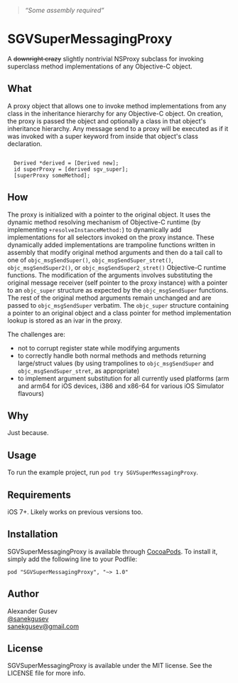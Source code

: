 > *“Some assembly required”*
# SGVSuperMessagingProxy

A ~~downright crazy~~ slightly nontrivial NSProxy subclass for invoking superclass method implementations of any Objective-C object.

## What

A proxy object that allows one to invoke method implementations from any class in the inheritance hierarchy for any Objective-C object.
On creation, the proxy is passed the object and optionally a class in that object's inheritance hierarchy.
Any message send to a proxy will be executed as if it was invoked with a super keyword from inside that object's class declaration.

```objc
  
  Derived *derived = [Derived new];
  id superProxy = [derived sgv_super];
  [superProxy someMethod];

```

## How

The proxy is initialized with a pointer to the original object. It uses the dynamic method resolving mechanism of Objective-C runtime (by implementing `+resolveInstanceMethod:`) to dynamically add implementations for all selectors invoked on the proxy instance. 
These dynamically added implementations are trampoline functions written in assembly that modify original method arguments and then do a tail call to one of `objc_msgSendSuper()`, `objc_msgSendSuper_stret()`, `objc_msgSendSuper2()`, or `objc_msgSendSuper2_stret()` Objective-C runtime functions. 
The modification of the arguments involves substituting the original message receiver (self pointer to the proxy instance) with a pointer to an `objc_super` structure as expected by the `objc_msgSendSuper` functions. The rest of the original method arguments remain unchanged and are passed to `objc_msgSendSuper` verbatim.
The `objc_super` structure containing a pointer to an original object and a class pointer for method implementation lookup is stored as an ivar in the proxy.

The challenges are:
- not to corrupt register state while modifying arguments
- to correctly handle both normal methods and methods returning large/struct values (by using trampolines to `objc_msgSendSuper` and `objc_msgSendSuper_stret`, as appropriate)
- to implement argument substitution for all currently used platforms (arm and arm64 for iOS devices, i386 and x86-64 for various iOS Simulator flavours)

## Why

Just because.

## Usage

To run the example project, run `pod try SGVSuperMessagingProxy`.

## Requirements

iOS 7+. Likely works on previous versions too.

## Installation

SGVSuperMessagingProxy is available through [CocoaPods](http://cocoapods.org). To install
it, simply add the following line to your Podfile:

    pod "SGVSuperMessagingProxy", "~> 1.0"

## Author

Alexander Gusev  
[@sanekgusev](https://twitter.com/sanekgusev)  
[sanekgusev@gmail.com](mailto:sanekgusev@gmail.com)

## License

SGVSuperMessagingProxy is available under the MIT license. See the LICENSE file for more info.

